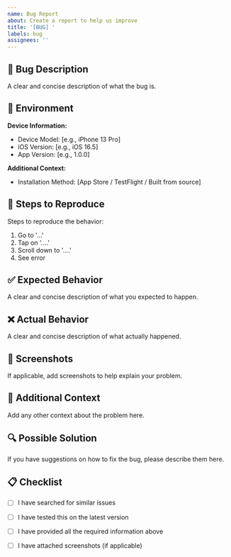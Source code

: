 ```yaml
---
name: Bug Report
about: Create a report to help us improve
title: '[BUG] '
labels: bug
assignees: ''
---
```


## 🐛 Bug Description

A clear and concise description of what the bug is.

## 📱 Environment

**Device Information:**
- Device Model: [e.g., iPhone 13 Pro]
- iOS Version: [e.g., iOS 16.5]
- App Version: [e.g., 1.0.0]

**Additional Context:**
- Installation Method: [App Store / TestFlight / Built from source]

## 🔄 Steps to Reproduce

Steps to reproduce the behavior:
1. Go to '...'
2. Tap on '....'
3. Scroll down to '....'
4. See error

## ✅ Expected Behavior

A clear and concise description of what you expected to happen.

## ❌ Actual Behavior

A clear and concise description of what actually happened.

## 📸 Screenshots

If applicable, add screenshots to help explain your problem.

## 📝 Additional Context

Add any other context about the problem here.

## 🔍 Possible Solution

If you have suggestions on how to fix the bug, please describe them here.

## 📋 Checklist

- [ ] I have searched for similar issues
- [ ] I have tested this on the latest version
- [ ] I have provided all the required information above
- [ ] I have attached screenshots (if applicable)


